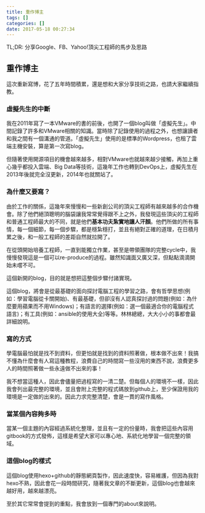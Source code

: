 ```yaml
---
title: 重作博主
tags: []
categories: []
date: 2017-05-18 00:27:34
---
```


TL;DR: 分享Google、FB、Yahoo!頂尖工程師的馬步及思路

## 重作博主

這次重新寫博，花了五年時間積累，還是想和大家分享技術之路，也請大家繼續指教。

### 虛擬先生的中斷

我在2011年寫了一本VMware的書的前後，也開了一個blog叫做「虛擬先生」。中間記錄了許多和VMware相關的知識。當時除了記錄使用的過程之外，也想讓讀者和我之間有一個溝通的管道。「虛擬先生」使用的是標準的Wordpress，也租了雲端主機安裝，算是第一次寫blog。

<!--more-->

但隨著使用開源項目的機會越來越多，相對VMware也就越來越少接觸，再加上重心幾乎都投入雲端、Big Data等技術，這幾年工作也轉到DevOps上，虛擬先生在2013年後就完全沒更新，2014年也就關站了。

### 為什麼又要寫？

由於工作的關係，這幾年來慢慢和一些新創公司的頂尖工程師有越來越多的合作機會。除了他們絕頂聰明的腦袋讓我常常覺得跟不上之外，我發現這些頂尖的工程師和普通工程師最大的不同，就是他們**基本功夫紮實地讓人汗顏**。他們所做的所有事情，每一個細節，每一個步驟，都是穩紮穩打，並且有絕對正確的道理，在日積月累之後，和一般工程師的差距自然就拉開了。

在從頭開始培養工程師，一直到能獨立作業，甚至是帶領團隊的完整cycle中，我慢慢發現這是一個可以re-produce的過程。雖然知識面又廣又深，但點點滴滴開始未嚐不可。

這個新開的blog，目的就是想把這整個步驟付諸實現。

這個blog，將會是從最基礎的面向探討電腦工程的學習之路，會有哲學思想(例如：學習電腦從卡關開始)、有最基礎，但卻沒有人認真探討過的問題(例如：為什麼要用蘋果而不用Windows)；有語言的選擇(例如：選一個最適合你的電腦程式語言)；有工具(例如：ansible的使用大全)等等。林林總總，大大小小的事都會最詳細說明。

### 寫的方式

學電腦最怕就是找不到資料，但更怕就是找到的資料照著做，根本做不出來！我搞不懂為什麼會有人寫這種教程，浪費自己的時間寫一些沒用的東西不說，浪費更多人的時間照著做一些永遠做不出來的事！

我不想當這種人，因此會儘量把過程寫的一清二楚。但每個人的環境不一樣，因此我會列出最完整的環境，並且會附上完整的程式碼放到github上，至少保證用我的環境是一定做的出來的。因此力求完整清楚，會是一貫的寫作風格。

### 當某個內容夠多時

當某一個主題的內容經過系統化整理，並且有一定的份量時，我會把這些內容用gitbook的方式發佈，這樣是希望大家可以專心地、系統化地學習一個完整的領域。

### 這個blog的樣式

這個blog使用hexo+github的靜態網頁製作，因此速度快，容易維護，但因為我對hexo不熟，因此會花一段時間研究，隨著我文章的不斷更新，這個blog也會越來越好用，越來越漂亮。

至於其它常常會提到的重點，我會放到一個專門的about來說明。


